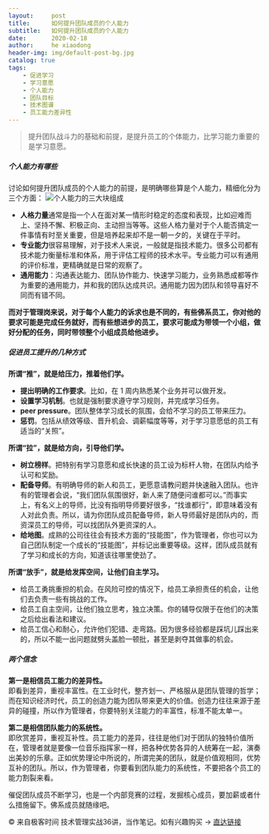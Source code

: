 ```yaml
---
layout:     post
title:      如何提升团队成员的个人能力
subtitle:   如何提升团队成员的个人能力
date:       2020-02-18
author:     he xiaodong
header-img: img/default-post-bg.jpg
catalog: true
tags:
    - 促进学习
    - 学习意愿
    - 个人能力
    - 团队目标
    - 技术图谱
    - 员工能力差异性
---
```


> 提升团队战斗力的基础和前提，是提升员工的个体能力，比学习能力重要的是学习意愿。

##### 个人能力有哪些
讨论如何提升团队成员的个人能力的前提，是明确哪些算是个人能力，精细化分为三个方面：
![个人能力的三大块组成](https://alpha2016.github.io/img/2020-02-18-management.png)

- **人格力量**通常是指一个人在面对某一情形时稳定的态度和表现，比如迎难而上、坚持不懈、积极正向、主动担当等等。这些人格力量对于个人能否搞定一件事情有时至关重要，但是培养起来却不是一朝一夕的，关键在于平时。
- **专业能力**很容易理解，对于技术人来说，一般就是指技术能力。很多公司都有技术能力衡量标准和体系，用于评估工程师的技术水平。专业能力可以有通用的评价标准，更精确就是日常的观察了。
- **通用能力**：沟通表达能力、团队协作能力、快速学习能力，业务熟悉成都等作为重要的通用能力，并和我的团队达成共识。通用能力因为团队和领导喜好不同而有错不同。

**而对于管理岗来说，对于每个人能力的诉求也是不同的，有些佛系员工，你对他的要求可能是完成任务就好，而有些想进步的员工，要求可能成为带领一个小组，做好分配的任务，同时带领整个小组成员给他进步。**

##### 促进员工提升的几种方式
**所谓“推”，就是给压力，推着他们学。** 
- **提出明确的工作要求**。比如，在 1 周内熟悉某个业务并可以做开发。
- **设置学习机制**。也就是强制要求遵守学习规则，并完成学习任务。
- **peer pressure**。团队整体学习成长的氛围，会给不学习的员工带来压力。
- **惩罚**。包括从绩效等级、晋升机会、调薪幅度等等，对于学习意愿低的员工有适当的“关照”。

**所谓“拉”，就是给方向，引导他们学。**
- **树立榜样**。把特别有学习意愿和成长快速的员工设为标杆人物，在团队内给予认可和奖励。
- **配备导师**。有明确导师的新人和员工，更愿意请教问题并快速融入团队。也许有的管理者会说，“我们团队氛围很好，新人来了随便问谁都可以。”而事实上，有名义上的导师，比没有指明导师要好很多，“找谁都行”，即意味着没有人对此负责。所以，请为你团队成员配备导师，新人导师最好是团队内的，而资深员工的导师，可以找团队外更资深的人。
- **给地图**。成熟的公司往往会有技术方面的“技能图”，作为管理者，你也可以为自己团队制定一个成长的“技能图”，并标记出重要等级。这样，团队成员就有了学习和成长的方向，知道该往哪里使劲了。

**所谓“放手”，就是给发挥空间，让他们自主学习。**
- 给员工勇挑重担的机会。在风险可控的情况下，给员工承担责任的机会，让他们去负责一些有挑战的工作。
- 给员工自主空间，让他们独立思考，独立决策。你的辅导仅限于在他们的决策之后给出看法和建议。
- 给员工信心和耐心，允许他们犯错、走弯路。因为很多经验都是踩坑儿踩出来的，所以不能一出问题就劈头盖脸一顿批，甚至是剥夺其做事的机会。

##### 两个信念
**第一是相信员工能力的差异性。**<br />
即看到差异，重视丰富性。在工业时代，整齐划一、严格服从是团队管理的哲学；而在知识经济时代，员工的创造力能为团队带来更大的价值。创造力往往来源于差异的碰撞，所以作为管理者，你要特别关注能力的丰富性，标准不能太单一。

**第二是相信团队能力的系统性。**<br />
即欣赏差异，重视互补性。员工能力的差异，往往是他们对于团队的独特价值所在，管理者就是要像一位音乐指挥家一样，把各种优势各异的人统筹在一起，演奏出美妙的乐章。正如优势理论中所说的，所谓完美的团队，就是价值观相同，优势互补的团队。所以，作为管理者，你要看到团队能力的系统性，不要把各个员工的能力割裂来看。

催促团队成员不断学习，也是一个内部竞赛的过程，发掘核心成员，要加薪或者什么措施留下。佛系成员就随缘吧。

© 来自极客时间 技术管理实战36讲，当作笔记。如有兴趣购买 -> [直达链接](https://hxd.best/2021/04/01/%E6%8E%A8%E8%8D%90%E5%87%A0%E4%B8%AA%E4%B8%8D%E9%94%99%E7%9A%84%E6%95%99%E7%A8%8B-%E6%9E%81%E5%AE%A2%E6%97%B6%E9%97%B4%E4%B8%93%E6%A0%8F/)